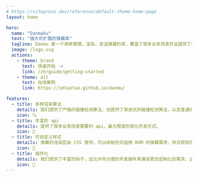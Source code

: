 ```yaml
---
# https://vitepress.dev/reference/default-theme-home-page
layout: home

hero:
  name: "Danmaku"
  text: "强大可扩展的弹幕库"
  tagline: Danmu 是一个用来管理，渲染，发送弹幕的库，覆盖了很多业务场景并且提供了好用的扩展方式。
  image: /logo.svg
  actions:
    - theme: brand
      text: 快速开始 ->
      link: /zh/guide/getting-started
    - theme: alt
      text: 在线案例
      link: https://imtaotao.github.io/danmu/

features:
  - title: 多种渲染算法
    details: 我们提供了严格的碰撞检测算法，也提供了渐进式的碰撞检测算法，以及普通的全量实时渲染算法。
    icon: 🔍
  - title: 丰富的 api
    details: 提供了很多业务场景需要的 api，最大程度的简化开发方式。
    icon: 🌟
  - title: 可自定义样式
    details: 弹幕的渲染层由 CSS 提供，可以绘制任何适用 DOM 的弹幕需求，样式规则完全复用 CSS，没有额外的学习成本。
    icon: 🧩
  - title: 插件化
    details: 我们提供了丰富的钩子，这允许你方便的开发插件来满足更加定制化的需求，这是非常强大的能力。
    icon: 🔌
---
```

